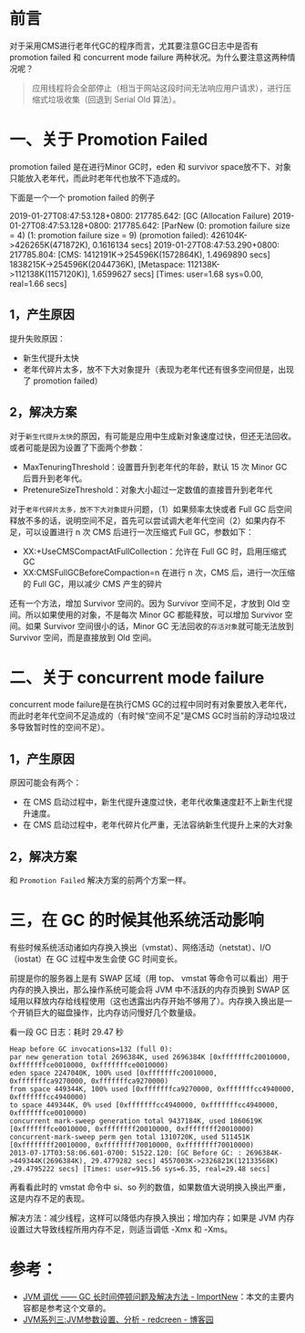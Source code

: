 # 前言

对于采用CMS进行老年代GC的程序而言，尤其要注意GC日志中是否有promotion failed 和 concurrent mode failure 两种状况。为什么要注意这两种情况呢？
> 应用线程将会全部停止（相当于网站这段时间无法响应用户请求），进行压缩式垃圾收集（回退到 Serial Old 算法）。

# 一、关于 Promotion Failed
promotion failed 是在进行Minor GC时，eden 和 survivor space放不下、对象只能放入老年代，而此时老年代也放不下造成的。

下面是一个一个 promotion failed 的例子
>
2019-01-27T08:47:53.128+0800: 217785.642: [GC (Allocation Failure) 
2019-01-27T08:47:53.128+0800: 217785.642: [ParNew (0: promotion failure size = 4)  (1: promotion failure size = 9)  (promotion failed): 426104K->426265K(471872K), 0.1616134 secs]
2019-01-27T08:47:53.290+0800: 217785.804: [CMS: 1412191K->254596K(1572864K), 1.4969890 secs] 1838215K->254596K(2044736K), [Metaspace: 112138K->112138K(1157120K)], 1.6599627 secs] [Times: user=1.68 sys=0.00, real=1.66 secs]

## 1，产生原因
提升失败原因：
- 新生代提升太快
- 老年代碎片太多，放不下大对象提升（表现为老年代还有很多空间但是，出现了 promotion failed）

## 2，解决方案
对于`新生代提升太快`的原因，有可能是应用中生成新对象速度过快，但还无法回收。或者可能是因为设置了下面两个参数：
- MaxTenuringThreshold：设置晋升到老年代的年龄，默认 15 次 Minor GC 后晋升到老年代。
- PretenureSizeThreshold：对象大小超过一定数值的直接晋升到老年代


对于`老年代碎片太多，放不下大对象提升`问题，（1）如果频率太快或者 Full GC 后空间释放不多的话，说明空间不足，首先可以尝试调大老年代空间（2）如果内存不足，可以设置进行 n 次 CMS 后进行一次压缩式 Full GC，参数如下：
- XX:+UseCMSCompactAtFullCollection：允许在 Full GC 时，启用压缩式 GC
- XX:CMSFullGCBeforeCompaction=n     在进行 n 次，CMS 后，进行一次压缩的 Full GC，用以减少 CMS 产生的碎片

还有一个方法，增加 Survivor 空间的。因为 Survivor 空间不足，才放到 Old 空间。所以如果使用的对象，不是每次 Minor GC 都能释放，可以增加 Survivor 空间。如果 Survivor 空间很小的话，Minor GC 无法回收的`存活对象`就可能无法放到 Survivor 空间，而是直接放到 Old 空间。


# 二、关于 concurrent mode failure
concurrent mode failure是在执行CMS GC的过程中同时有对象要放入老年代，而此时老年代空间不足造成的（有时候“空间不足”是CMS GC时当前的浮动垃圾过多导致暂时性的空间不足）。

## 1，产生原因
原因可能会有两个：
- 在 CMS 启动过程中，新生代提升速度过快，老年代收集速度赶不上新生代提升速度。
- 在 CMS 启动过程中，老年代碎片化严重，无法容纳新生代提升上来的大对象

## 2，解决方案
和 `Promotion Failed` 解决方案的前两个方案一样。


# 三，在 GC 的时候其他系统活动影响

有些时候系统活动诸如内存换入换出（vmstat）、网络活动（netstat）、I/O （iostat）在 GC 过程中发生会使 GC 时间变长。

前提是你的服务器上是有 SWAP 区域（用 top、 vmstat 等命令可以看出）用于内存的换入换出，那么操作系统可能会将 JVM 中不活跃的内存页换到 SWAP 区域用以释放内存给线程使用（这也透露出内存开始不够用了）。内存换入换出是一个开销巨大的磁盘操作，比内存访问慢好几个数量级。

看一段 GC 日志：耗时 29.47 秒
```
Heap before GC invocations=132 (full 0):  
par new generation total 2696384K, used 2696384K [0xfffffffc20010000, 0xfffffffce0010000, 0xfffffffce0010000)  
eden space 2247040K, 100% used [0xfffffffc20010000, 0xfffffffca9270000, 0xfffffffca9270000)  
from space 449344K, 100% used [0xfffffffca9270000, 0xfffffffcc4940000, 0xfffffffcc4940000)  
to space 449344K, 0% used [0xfffffffcc4940000, 0xfffffffcc4940000, 0xfffffffce0010000)  
concurrent mark-sweep generation total 9437184K, used 1860619K [0xfffffffce0010000, 0xffffffff20010000, 0xffffffff20010000)  
concurrent-mark-sweep perm gen total 1310720K, used 511451K [0xffffffff20010000, 0xffffffff70010000, 0xffffffff70010000)  
2013-07-17T03:58:06.601-0700: 51522.120: [GC Before GC: : 2696384K->449344K(2696384K), 29.4779282 secs] 4557003K->2326821K(12133568K) ,29.4795222 secs] [Times: user=915.56 sys=6.35, real=29.48 secs]
```
再看看此时的 vmstat 命令中 si、so 列的数值，如果数值大说明换入换出严重，这是内存不足的表现。

解决方法：减少线程，这样可以降低内存换入换出；增加内存；如果是 JVM 内存设置过大导致线程所用内存不足，则适当调低 -Xmx 和 -Xms。

# 参考：
- [JVM 调优 —— GC 长时间停顿问题及解决方法 - ImportNew](http://www.importnew.com/22886.html)：本文的主要内容都是参考这个文章的。
- [JVM系列三:JVM参数设置、分析 - redcreen - 博客园](https://www.cnblogs.com/redcreen/archive/2011/05/04/2037057.html)


